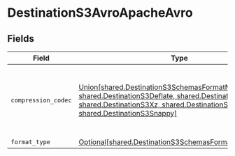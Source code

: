 # DestinationS3AvroApacheAvro


## Fields

| Field                                                                                                                                                                                                                                                    | Type                                                                                                                                                                                                                                                     | Required                                                                                                                                                                                                                                                 | Description                                                                                                                                                                                                                                              |
| -------------------------------------------------------------------------------------------------------------------------------------------------------------------------------------------------------------------------------------------------------- | -------------------------------------------------------------------------------------------------------------------------------------------------------------------------------------------------------------------------------------------------------- | -------------------------------------------------------------------------------------------------------------------------------------------------------------------------------------------------------------------------------------------------------- | -------------------------------------------------------------------------------------------------------------------------------------------------------------------------------------------------------------------------------------------------------- |
| `compression_codec`                                                                                                                                                                                                                                      | [Union[shared.DestinationS3SchemasFormatNoCompression, shared.DestinationS3Deflate, shared.DestinationS3Bzip2, shared.DestinationS3Xz, shared.DestinationS3Zstandard, shared.DestinationS3Snappy]](../../models/shared/destinations3compressioncodec.md) | :heavy_check_mark:                                                                                                                                                                                                                                       | The compression algorithm used to compress data. Default to no compression.                                                                                                                                                                              |
| `format_type`                                                                                                                                                                                                                                            | [Optional[shared.DestinationS3SchemasFormatFormatType]](../../models/shared/destinations3schemasformatformattype.md)                                                                                                                                     | :heavy_minus_sign:                                                                                                                                                                                                                                       | N/A                                                                                                                                                                                                                                                      |